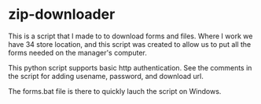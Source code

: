 # zip-downloader
This is a script that I made to to download forms and files. Where I work we have 34 store location, and this script was created to allow us to put all the forms needed on the manager's computer.


This python script supports basic http authentication. See the comments in the script for adding usename, password, and download url.

The forms.bat file is there to quickly lauch the script on Windows.
